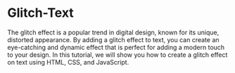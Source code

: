 # Glitch-Text
The glitch effect is a popular trend in digital design, known for its unique, distorted appearance. By adding a glitch effect to text, you can create an eye-catching and dynamic effect that is perfect for adding a modern touch to your design. In this tutorial, we will show you how to create a glitch effect on text using HTML, CSS, and JavaScript.
